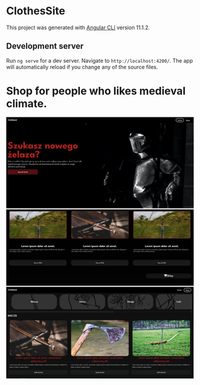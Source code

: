 # ClothesSite

This project was generated with [Angular CLI](https://github.com/angular/angular-cli) version 11.1.2.

## Development server

Run `ng serve` for a dev server. Navigate to `http://localhost:4200/`. The app will automatically reload if you change any of the source files.

<h1>Shop for people who likes medieval climate.</h1>
<img src='www/heroPage.PNG' alt='heroPage image'/>
<img src='www/heroContinue.PNG' alt='heroPage continue image'/>
<img src='www/shop.PNG' alt='shop image'/>
